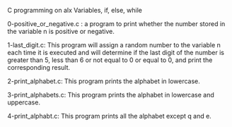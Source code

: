 C programming on alx Variables, if, else, while

0-positive_or_negative.c : a program to print whether the number stored in the variable n is positive or negative.

1-last_digit.c: This program will assign a random number to the variable n each time it is executed and will determine if the last digit of the number is greater than 5, less than 6 or not equal to 0 or equal to 0, and print the corresponding result.

2-print_alphabet.c: This program prints the alphabet in lowercase.

3-print_alphabets.c: This program prints the alphabet in lowercase and uppercase.

4-print_alphabt.c: This program prints all the alphabet except q and e.


